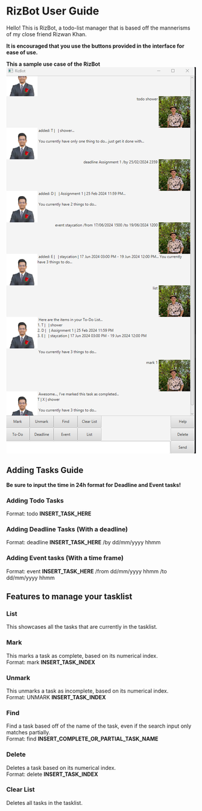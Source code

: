 # **RizBot User Guide**

Hello! This is RizBot, a todo-list manager that is based off the mannerisms of my close friend Rizwan Khan.  

**It is encouraged that you use the buttons provided in the interface for ease of use.**  


**This a sample use case of the RizBot**\
![Screenshot of the GUI of RizBot](UI.png)

## **Adding Tasks Guide**
**Be sure to input the time in 24h format for Deadline and Event tasks!**
### Adding Todo Tasks
Format: todo **INSERT_TASK_HERE**
### Adding Deadline Tasks (With a deadline)
Format: deadline **INSERT_TASK_HERE** /by dd/mm/yyyy hhmm
### Adding Event tasks (With a time frame)
Format: event **INSERT_TASK_HERE** /from dd/mm/yyyy hhmm /to dd/mm/yyyy hhmm

## **Features to manage your tasklist**
### List
This showcases all the tasks that are currently in the tasklist.
### Mark
This marks a task as complete, based on its numerical index.\
Format: mark **INSERT_TASK_INDEX**
### Unmark
This unmarks a task as incomplete, based on its numerical index.\
Format: UNMARK **INSERT_TASK_INDEX**
### Find
Find a task based off of the name of the task, even if the search input only matches partially.\
Format: find **INSERT_COMPLETE_OR_PARTIAL_TASK_NAME**
### Delete
Deletes a task based on its numerical index.\
Format: delete **INSERT_TASK_INDEX**
### Clear List
Deletes all tasks in the tasklist.